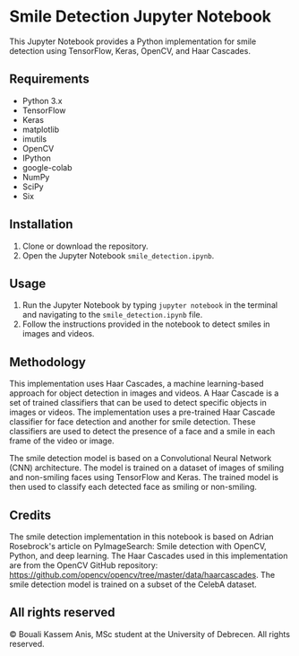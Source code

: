 # Smile Detection Jupyter Notebook

This Jupyter Notebook provides a Python implementation for smile detection using TensorFlow, Keras, OpenCV, and Haar Cascades.

## Requirements

* Python 3.x
* TensorFlow
* Keras
* matplotlib
* imutils
* OpenCV
* IPython
* google-colab
* NumPy
* SciPy
* Six

## Installation

1. Clone or download the repository.
3. Open the Jupyter Notebook `smile_detection.ipynb`.

## Usage

1. Run the Jupyter Notebook by typing `jupyter notebook` in the terminal and navigating to the `smile_detection.ipynb` file.
2. Follow the instructions provided in the notebook to detect smiles in images and videos.

## Methodology

This implementation uses Haar Cascades, a machine learning-based approach for object detection in images and videos. A Haar Cascade is a set of trained classifiers that can be used to detect specific objects in images or videos. The implementation uses a pre-trained Haar Cascade classifier for face detection and another for smile detection. These classifiers are used to detect the presence of a face and a smile in each frame of the video or image.

The smile detection model is based on a Convolutional Neural Network (CNN) architecture. The model is trained on a dataset of images of smiling and non-smiling faces using TensorFlow and Keras. The trained model is then used to classify each detected face as smiling or non-smiling.

## Credits

The smile detection implementation in this notebook is based on Adrian Rosebrock's article on PyImageSearch: Smile detection with OpenCV, Python, and deep learning. The Haar Cascades used in this implementation are from the OpenCV GitHub repository: https://github.com/opencv/opencv/tree/master/data/haarcascades. The smile detection model is trained on a subset of the CelebA dataset.

## All rights reserved

© Bouali Kassem Anis, MSc student at the University of Debrecen. All rights reserved.
